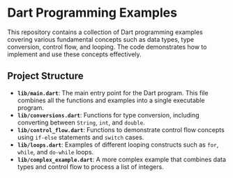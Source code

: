 # Dart Programming Examples

This repository contains a collection of Dart programming examples covering various fundamental concepts such as data types, type conversion, control flow, and looping. The code demonstrates how to implement and use these concepts effectively.

## Project Structure

- **`lib/main.dart`**: The main entry point for the Dart program. This file combines all the functions and examples into a single executable program.
- **`lib/conversions.dart`**: Functions for type conversion, including converting between `String`, `int`, and `double`.
- **`lib/control_flow.dart`**: Functions to demonstrate control flow concepts using `if-else` statements and `switch` cases.
- **`lib/loops.dart`**: Examples of different looping constructs such as `for`, `while`, and `do-while` loops.
- **`lib/complex_example.dart`**: A more complex example that combines data types and control flow to process a list of integers.
